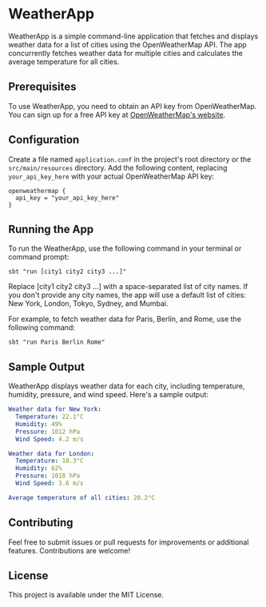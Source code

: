 # WeatherApp

WeatherApp is a simple command-line application that fetches and displays weather data for a list of cities using the OpenWeatherMap API. The app concurrently fetches weather data for multiple cities and calculates the average temperature for all cities.

## Prerequisites

To use WeatherApp, you need to obtain an API key from OpenWeatherMap. You can sign up for a free API key at [OpenWeatherMap's website](https://openweathermap.org/appid).

## Configuration

Create a file named `application.conf` in the project's root directory or the `src/main/resources` directory. Add the following content, replacing `your_api_key_here` with your actual OpenWeatherMap API key:

```hocon
openweathermap {
  api_key = "your_api_key_here"
}
``` 
## Running the App

To run the WeatherApp, use the following command in your terminal or command prompt:

```shell
sbt "run [city1 city2 city3 ...]"
```

Replace [city1 city2 city3 ...] with a space-separated list of city names. If you don't provide any city names, the app will use a default list of cities: New York, London, Tokyo, Sydney, and Mumbai.

For example, to fetch weather data for Paris, Berlin, and Rome, use the following command:
```shell
sbt "run Paris Berlin Rome"
``` 

## Sample Output
WeatherApp displays weather data for each city, including temperature, humidity, pressure, and wind speed. Here's a sample output:
```yaml
Weather data for New York:
  Temperature: 22.1°C
  Humidity: 49%
  Pressure: 1012 hPa
  Wind Speed: 4.2 m/s

Weather data for London:
  Temperature: 18.3°C
  Humidity: 62%
  Pressure: 1018 hPa
  Wind Speed: 3.6 m/s

Average temperature of all cities: 20.2°C
```

## Contributing
Feel free to submit issues or pull requests for improvements or additional features. Contributions are welcome!

## License
This project is available under the MIT License.
